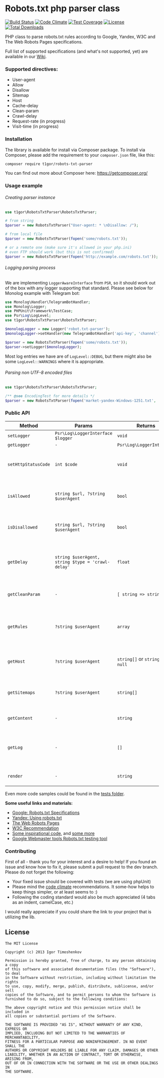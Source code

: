 Robots.txt php parser class
=====================

[![Build Status](https://travis-ci.org/t1gor/Robots.txt-Parser-Class.svg?branch=master)](https://travis-ci.org/t1gor/Robots.txt-Parser-Class) [![Code Climate](https://codeclimate.com/github/t1gor/Robots.txt-Parser-Class/badges/gpa.svg)](https://codeclimate.com/github/t1gor/Robots.txt-Parser-Class) [![Test Coverage](https://codeclimate.com/github/t1gor/Robots.txt-Parser-Class/badges/coverage.svg)](https://codeclimate.com/github/t1gor/Robots.txt-Parser-Class) [![License](https://poser.pugx.org/t1gor/robots-txt-parser/license.svg)](https://packagist.org/packages/t1gor/robots-txt-parser) [![Total Downloads](https://poser.pugx.org/t1gor/robots-txt-parser/downloads.svg)](https://packagist.org/packages/t1gor/robots-txt-parser)

PHP class to parse robots.txt rules according to Google, Yandex, W3C and The Web Robots Pages specifications.

Full list of supported specifications (and what's not supported, yet) are available in our [Wiki](https://github.com/t1gor/Robots.txt-Parser-Class/wiki/Specifications).

### Supported directives:

- User-agent
- Allow
- Disallow
- Sitemap
- Host
- Cache-delay
- Clean-param
- Crawl-delay
- Request-rate (in progress)
- Visit-time (in progress)

### Installation
The library is available for install via Composer package. To install via Composer, please add the requirement to your `composer.json` file, like this:

```sh
composer require t1gor/robots-txt-parser
```

You can find out more about Composer here: https://getcomposer.org/

### Usage example

###### Creating parser instance

```php
use t1gor\RobotsTxtParser\RobotsTxtParser;

# from string
$parser = new RobotsTxtParser("User-agent: * \nDisallow: /");

# from local file
$parser = new RobotsTxtParser(fopen('some/robots.txt'));

# or a remote one (make sure it's allowed in your php.ini)
# even FTP should work (but this is not confirmed)
$parser = new RobotsTxtParser(fopen('http://example.com/robots.txt'));
```

###### Logging parsing process

We are implementing `LoggerAwareInterface` from `PSR`, so it should work out of the box with any logger supporting that standard. Please see below for Monolog example with Telegram bot:

```php
use Monolog\Handler\TelegramBotHandler;
use Monolog\Logger;
use PHPUnit\Framework\TestCase;
use Psr\Log\LogLevel;
use t1gor\RobotsTxtParser\RobotsTxtParser;

$monologLogger = new Logger('robot.txt-parser');
$monologLogger->setHandler(new TelegramBotHandler('api-key', 'channel'));

$parser = new RobotsTxtParser(fopen('some/robots.txt'));
$parser->setLogger($monologLogger);
```

Most log entries we have are of `LogLevel::DEBUG`, but there might also be some `LogLevel::WARNINGS` where it is appropriate.

###### Parsing non UTF-8 encoded files

```php
use t1gor\RobotsTxtParser\RobotsTxtParser;

/** @see EncodingTest for more details */
$parser = new RobotsTxtParser(fopen('market-yandex-Windows-1251.txt', 'r'), 'Windows-1251');
```

### Public API

| Method | Params | Returns | Description |
| ------ | ------ | ------ | ----------- |
| `setLogger` | `Psr\Log\LoggerInterface $logger` | `void` |  |
| `getLogger` | `-` | `Psr\Log\LoggerInterface` |  |
| `setHttpStatusCode` | `int $code` | `void` | Set HTTP response code for allowance checks |
| `isAllowed` | `string $url, ?string $userAgent` | `bool` | If no `$userAgent` is passed, will return for `*` |
| `isDisallowed` | `string $url, ?string $userAgent` | `bool` | If no `$userAgent` is passed, will return for `*` |
| `getDelay` | `string $userAgent, string $type = 'crawl-delay'` | `float` | Get any of the delays, e.g. `Crawl-delay`, `Cache-delay`, etc. |
| `getCleanParam` | `-` | `[ string => string[] ]` | Where key is the path, and values are params |
| `getRules` | `?string $userAgent` | `array` | Get the rules the parser read in a tree-line structure |
| `getHost` | `?string $userAgent` | `string[]` or `string` or `null` | If no `$userAgent` is passed, will return all |
| `getSitemaps` | `?string $userAgent` | `string[]` | If no `$userAgent` is passed, will return all |
| `getContent` | `-` | `string` | The content that was parsed. |
| `getLog` | `-` | `[]` | **Deprecated.** Please use PSR logger as described above. |
| `render` | `-` | `string` | **Deprecated.** Please `getContent` |

Even more code samples could be found in the [tests folder](https://github.com/t1gor/Robots.txt-Parser-Class/tree/master/test).

**Some useful links and materials:**
* [Google: Robots.txt Specifications](https://developers.google.com/webmasters/control-crawl-index/docs/robots_txt)
* [Yandex: Using robots.txt](http://help.yandex.com/webmaster/?id=1113851)
* [The Web Robots Pages](http://www.robotstxt.org/)
* [W3C Recommendation](https://www.w3.org/TR/html4/appendix/notes.html#h-B.4.1.2)
* [Some inspirational code](http://socoder.net/index.php?snippet=23824), and [some more](http://www.the-art-of-web.com/php/parse-robots/)
* [Google Webmaster tools Robots.txt testing tool](https://www.google.com/webmasters/tools/robots-testing-tool)

### Contributing
First of all - thank you for your interest and a desire to help! If you found an issue and know how to fix it, please submit a pull request to the dev branch. Please do not forget the following:
- Your fixed issue should be covered with tests (we are using phpUnit)
- Please mind the [code climate](https://codeclimate.com/github/t1gor/Robots.txt-Parser-Class) recommendations. It some-how helps to keep things simpler, or at least seems to :)
- Following the coding standard would also be much appreciated (4 tabs as an indent, camelCase, etc.)

I would really appreciate if you could share the link to your project that is utilizing the lib.

License
-------

    The MIT License

    Copyright (c) 2013 Igor Timoshenkov

    Permission is hereby granted, free of charge, to any person obtaining a copy
    of this software and associated documentation files (the "Software"), to deal
    in the Software without restriction, including without limitation the rights
    to use, copy, modify, merge, publish, distribute, sublicense, and/or sell
    copies of the Software, and to permit persons to whom the Software is
    furnished to do so, subject to the following conditions:

    The above copyright notice and this permission notice shall be included in
    all copies or substantial portions of the Software.

    THE SOFTWARE IS PROVIDED "AS IS", WITHOUT WARRANTY OF ANY KIND, EXPRESS OR
    IMPLIED, INCLUDING BUT NOT LIMITED TO THE WARRANTIES OF MERCHANTABILITY,
    FITNESS FOR A PARTICULAR PURPOSE AND NONINFRINGEMENT. IN NO EVENT SHALL THE
    AUTHORS OR COPYRIGHT HOLDERS BE LIABLE FOR ANY CLAIM, DAMAGES OR OTHER
    LIABILITY, WHETHER IN AN ACTION OF CONTRACT, TORT OR OTHERWISE, ARISING FROM,
    OUT OF OR IN CONNECTION WITH THE SOFTWARE OR THE USE OR OTHER DEALINGS IN
    THE SOFTWARE.
